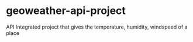 # geoweather-api-project
API Integrated project that gives the temperature, humidity, windspeed of a place
